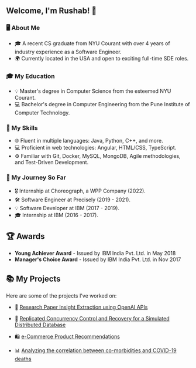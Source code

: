 ## Welcome, I'm Rushab! 👋

### 🖥️ About Me
- 🎓 A recent CS graduate from NYU Courant with over 4 years of industry experience as a Software Engineer.
- 🌍 Currently located in the USA and open to exciting full-time SDE roles.

### 🎓 My Education
- 💡 Master's degree in Computer Science from the esteemed NYU Courant.
- 💻 Bachelor's degree in Computer Engineering from the Pune Institute of Computer Technology.

### 🔧 My Skills
- 🌐 Fluent in multiple languages: Java, Python, C++, and more.
- 💻 Proficient in web technologies: Angular, HTML/CSS, TypeScript.
- ⚙️ Familiar with Git, Docker, MySQL, MongoDB, Agile methodologies, and Test-Driven Development.

### 🚀 My Journey So Far
- 🎖️ Internship at Choreograph, a WPP Company (2022).
- 🛠️ Software Engineer at Precisely (2019 - 2021).
- 💡 Software Developer at IBM (2017 - 2019).
- 🎓 Internship at IBM (2016 - 2017).

<!-- ### 📚 Lifelong Learning
- 📅 Regularly attend tech conferences and workshops.
- 📚 Read tech blogs and articles for latest updates.
- 🎓 Take online courses to learn new technologies and improve skills. -->

## 🏆 Awards
- **Young Achiever Award** - Issued by IBM India Pvt. Ltd. in May 2018
- **Manager's Choice Award** - Issued by IBM India Pvt. Ltd. in Nov 2017

## 📚 My Projects
Here are some of the projects I've worked on:

- 📄 [Research Paper Insight Extraction using OpenAI APIs](https://github.com/rushab-shah/research-insights-extractor)

- 💾 [Replicated Concurrency Control and Recovery for a Simulated Distributed Database](https://github.com/rushab-shah/DistributedDatabaseSim)

- 🛍️ [e-Commerce Product Recommendations](https://github.com/CSCI-GA-2820-SP23-003/recommendations)

- 📊 [Analyzing the correlation between co-morbidities and COVID-19 deaths](https://github.com/rushab-shah/DataVisualizationProject)
